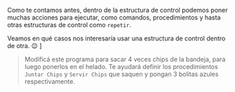 Como te contamos antes, dentro de la estructura de control podemos poner muchas acciones para ejecutar, como comandos, procedimientos y hasta otras estructuras de control como `repetir`. 

Veamos en qué casos nos interesaría usar una estructura de control dentro de otra. :wink: ]

> Modificá este programa para sacar 4 veces chips de la bandeja, para luego ponerlos en el helado. Te ayudará definir los procedimientos `Juntar Chips` y `Servir Chips` que saquen y pongan 3 bolitas azules respectivamente. 

